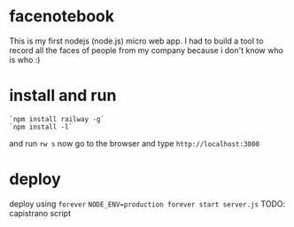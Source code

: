 # facenotebook
  This is my first nodejs (node.js) micro web app. I had to build a tool to record all the faces of people from my company because i don't know who is who :)

# install and run
    `npm install railway -g`
    `npm install -l`
and run `rw s` now go to the browser and type `http://localhost:3000`

# deploy
  deploy using `forever`
  `NODE_ENV=production forever start server.js`
  TODO: capistrano script
